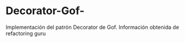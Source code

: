 # Decorator-Gof-
Implementación del patrón Decorator de Gof. Información obtenida de refactoring guru
